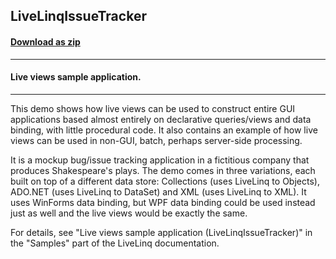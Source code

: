 ## LiveLinqIssueTracker
#### [Download as zip](https://downgit.github.io/#/home?url=https://github.com/GrapeCity/ComponentOne-WPF-Samples/tree/master/\NET_4.5.2\C1.WPF.DataSource\CS\LiveLinq\LiveLinqIssueTracker)
____
#### Live views sample application.
____
This demo shows how live views can be used to construct entire
GUI applications based almost entirely on declarative queries/views and
data binding, with little procedural code. It also contains an example of
how live views can be used in non-GUI, batch, perhaps server-side processing.

It is a mockup bug/issue tracking application in a fictitious company
that produces Shakespeare's plays. The demo comes in three variations,
each built on top of a different data store: Collections
(uses LiveLinq to Objects), ADO.NET (uses LiveLinq to DataSet)
and XML (uses LiveLinq to XML). It uses WinForms data binding,
but WPF data binding could be used instead just as well
and the live views would be exactly the same.

For details, see "Live views sample application (LiveLinqIssueTracker)"
in the "Samples" part of the LiveLinq documentation.




